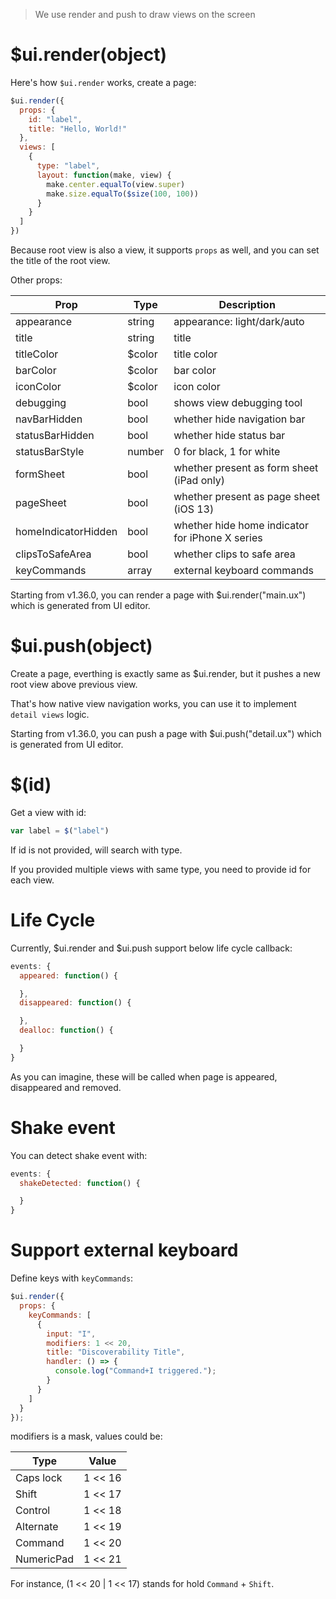 > We use render and push to draw views on the screen

# $ui.render(object)

Here's how `$ui.render` works, create a page:

```js
$ui.render({
  props: {
    id: "label",
    title: "Hello, World!"
  },
  views: [
    {
      type: "label",
      layout: function(make, view) {
        make.center.equalTo(view.super)
        make.size.equalTo($size(100, 100))
      }
    }
  ]
})
```

Because root view is also a view, it supports `props` as well, and you can set the title of the root view.

Other props:

Prop | Type | Description
---|---|---
appearance | string | appearance: light/dark/auto
title | string | title
titleColor | $color | title color
barColor | $color | bar color
iconColor | $color | icon color
debugging | bool | shows view debugging tool
navBarHidden | bool | whether hide navigation bar
statusBarHidden | bool | whether hide status bar
statusBarStyle | number | 0 for black, 1 for white
formSheet | bool | whether present as form sheet (iPad only)
pageSheet | bool | whether present as page sheet (iOS 13)
homeIndicatorHidden | bool | whether hide home indicator for iPhone X series
clipsToSafeArea | bool | whether clips to safe area
keyCommands | array | external keyboard commands

Starting from v1.36.0, you can render a page with $ui.render("main.ux") which is generated from UI editor.

# $ui.push(object)

Create a page, everthing is exactly same as $ui.render, but it pushes a new root view above previous view.

That's how native view navigation works, you can use it to implement `detail views` logic.

Starting from v1.36.0, you can push a page with $ui.push("detail.ux") which is generated from UI editor.

# $(id)

Get a view with id:

```js
var label = $("label")
```

If id is not provided, will search with type.

If you provided multiple views with same type, you need to provide id for each view.

# Life Cycle

Currently, $ui.render and $ui.push support below life cycle callback:

```js
events: {
  appeared: function() {

  },
  disappeared: function() {

  },
  dealloc: function() {

  }
}
```

As you can imagine, these will be called when page is appeared, disappeared and removed.

# Shake event

You can detect shake event with:

```js
events: {
  shakeDetected: function() {

  }
}
```

# Support external keyboard

Define keys with `keyCommands`:

```js
$ui.render({
  props: {
    keyCommands: [
      {
        input: "I",
        modifiers: 1 << 20,
        title: "Discoverability Title",
        handler: () => {
          console.log("Command+I triggered.");
        }
      }
    ]
  }
});
```

modifiers is a mask, values could be:

Type | Value
---|---
Caps lock | 1 << 16
Shift | 1 << 17
Control | 1 << 18
Alternate | 1 << 19
Command | 1 << 20
NumericPad | 1 << 21

For instance, (1 << 20 | 1 << 17) stands for hold `Command` + `Shift`.